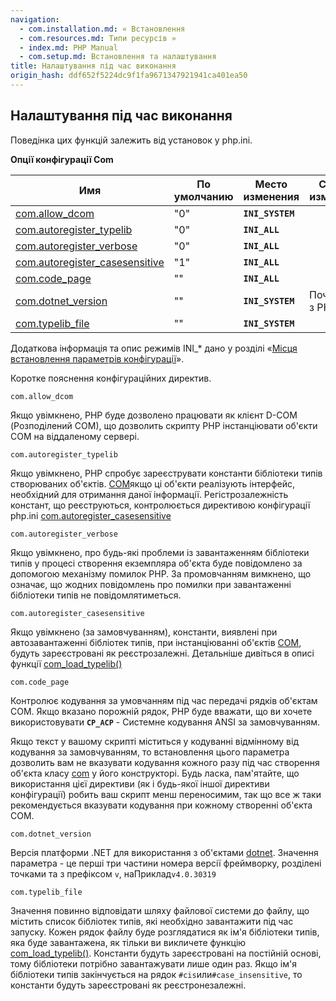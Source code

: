 ```yaml
---
navigation:
  - com.installation.md: « Встановлення
  - com.resources.md: Типи ресурсів »
  - index.md: PHP Manual
  - com.setup.md: Встановлення та налаштування
title: Налаштування під час виконання
origin_hash: ddf652f5224dc9f1fa9671347921941ca401ea50
---
```

## Налаштування під час виконання

Поведінка цих функцій залежить від установок у php.ini.

**Опції конфігурації Com**

| Имя | По умолчанию | Место изменения | Список изменений |
| --- | --- | --- | --- |
| [com.allow\_dcom](com.configuration.md#ini.com.allow-dcom) | "0" | **`INI_SYSTEM`** |  |
| [com.autoregister\_typelib](com.configuration.md#ini.com.autoregister-typelib) | "0" | **`INI_ALL`** |  |
| [com.autoregister\_verbose](com.configuration.md#ini.com.autoregister-verbose) | "0" | **`INI_ALL`** |  |
| [com.autoregister\_casesensitive](com.configuration.md#ini.com.autoregister-casesensitive) | "1" | **`INI_ALL`** |  |
| [com.code\_page](com.configuration.md#ini.com.code-page) | "" | **`INI_ALL`** |  |
| [com.dotnet\_version](com.configuration.md#ini.com.dotnet-version) | "" | **`INI_SYSTEM`** | Починаючи з PHP 8.0.0 |
| [com.typelib\_file](com.configuration.md#ini.com.typelib-file) | "" | **`INI_SYSTEM`** |  |

Додаткова інформація та опис режимів INI\_\* дано у розділі «[Місця встановлення параметрів конфігурації](configuration.changes.modes.md)».

Коротке пояснення конфігураційних директив.

`com.allow_dcom`

Якщо увімкнено, PHP буде дозволено працювати як клієнт D-COM (Розподілений COM), що дозволить скрипту PHP інстанціювати об'єкти COM на віддаленому сервері.

`com.autoregister_typelib`

Якщо увімкнено, PHP спробує зареєструвати константи бібліотеки типів створюваних об'єктів. [COM](class.com.md)якщо ці об'єкти реалізують інтерфейс, необхідний для отримання даної інформації. Регістрозалежність констант, що реєструються, контролюється директивою конфігурації php.ini [com.autoregister\_casesensitive](com.configuration.md#ini.com.autoregister-casesensitive)

`com.autoregister_verbose`

Якщо увімкнено, про будь-які проблеми із завантаженням бібліотеки типів у процесі створення екземпляра об'єкта буде повідомлено за допомогою механізму помилок PHP. За промовчанням вимкнено, що означає, що жодних повідомлень про помилки при завантаженні бібліотеки типів не повідомлятиметься.

`com.autoregister_casesensitive`

Якщо увімкнено (за замовчуванням), константи, виявлені при автозавантаженні бібліотек типів, при інстанціюванні об'єктів [COM](class.com.md), будуть зареєстровані як реєстрозалежні. Детальніше дивіться в описі функції [com\_load\_typelib()](function.com-load-typelib.md)

`com.code_page`

Контролює кодування за умовчанням під час передачі рядків об'єктам COM. Якщо вказано порожній рядок, PHP буде вважати, що ви хочете використовувати **`CP_ACP`** - Системне кодування ANSI за замовчуванням.

Якщо текст у вашому скрипті міститься у кодуванні відмінному від кодування за замовчуванням, то встановлення цього параметра дозволить вам не вказувати кодування кожного разу під час створення об'єкта класу [com](class.com.md) у його конструкторі. Будь ласка, пам'ятайте, що використання цієї директиви (як і будь-якої іншої директиви конфігурації) робить ваш скрипт менш переносимим, так що все ж таки рекомендується вказувати кодування при кожному створенні об'єкта COM.

`com.dotnet_version`

Версія платформи .NET для використання з об'єктами [dotnet](class.dotnet.md). Значення параметра - це перші три частини номера версії фреймворку, розділені точками та з префіксом `v`, наПриклад`v4.0.30319`

`com.typelib_file`

Значення повинно відповідати шляху файлової системи до файлу, що містить список бібліотек типів, які необхідно завантажити під час запуску. Кожен рядок файлу буде розглядатися як ім'я бібліотеки типів, яка буде завантажена, як тільки ви викличете функцію [com\_load\_typelib()](function.com-load-typelib.md). Константи будуть зареєстровані на постійній основі, тому бібліотеки потрібно завантажувати лише один раз. Якщо ім'я бібліотеки типів закінчується на рядок `#cis`или`#case_insensitive`, то константи будуть зареєстровані як реєстронезалежні.
